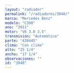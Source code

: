```yaml
---
layout: "radiador"
permalink: "/radiadores/3840/"
marca: "Mercedes Benz"
modelo: "C300"
ano: "2011"
motor: "V6 3.0 3.5"
transmision: "Automática"
parte: "438445"
clima: "Con clima"
alto: "25 1/4"
ancho: "17 1/4"
observaciones: ""
id: "3840"
---
```


